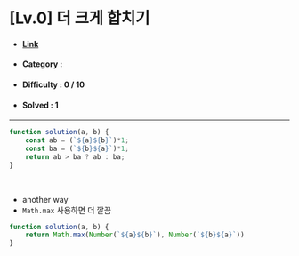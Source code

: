 # [Lv.0] 더 크게 합치기 
* #### [Link](https://school.programmers.co.kr/learn/courses/30/lessons/181939)
* #### Category : 
* #### Difficulty : 0 / 10  
* #### Solved : 1

<hr />

```js
function solution(a, b) {
    const ab = (`${a}${b}`)*1;
    const ba = (`${b}${a}`)*1;
    return ab > ba ? ab : ba;
}
```

<br />

* another way
*  `Math.max` 사용하면 더 깔끔 
```js
function solution(a, b) {
    return Math.max(Number(`${a}${b}`), Number(`${b}${a}`))
}
```